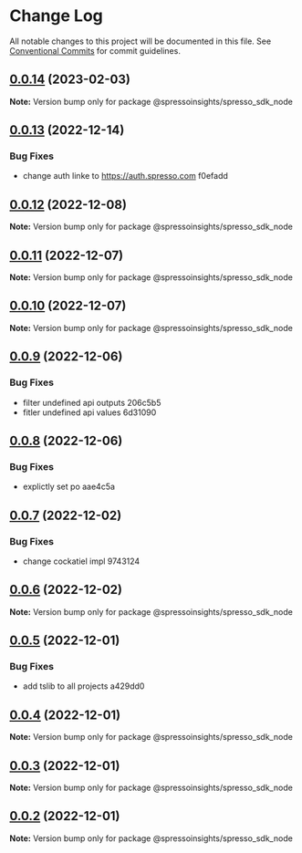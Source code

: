 # Change Log

All notable changes to this project will be documented in this file.
See [Conventional Commits](https://conventionalcommits.org) for commit guidelines.

## [0.0.14](/compare/v0.0.13...v0.0.14) (2023-02-03)

**Note:** Version bump only for package @spressoinsights/spresso_sdk_node

## [0.0.13](/compare/v0.0.12...v0.0.13) (2022-12-14)

### Bug Fixes

-   change auth linke to https://auth.spresso.com f0efadd

## [0.0.12](/compare/v0.0.11...v0.0.12) (2022-12-08)

**Note:** Version bump only for package @spressoinsights/spresso_sdk_node

## [0.0.11](/compare/v0.0.10...v0.0.11) (2022-12-07)

**Note:** Version bump only for package @spressoinsights/spresso_sdk_node

## [0.0.10](/compare/v0.0.9...v0.0.10) (2022-12-07)

**Note:** Version bump only for package @spressoinsights/spresso_sdk_node

## [0.0.9](/compare/v0.0.8...v0.0.9) (2022-12-06)

### Bug Fixes

-   filter undefined api outputs 206c5b5
-   fitler undefined api values 6d31090

## [0.0.8](/compare/v0.0.7...v0.0.8) (2022-12-06)

### Bug Fixes

-   explictly set po aae4c5a

## [0.0.7](/compare/v0.0.6...v0.0.7) (2022-12-02)

### Bug Fixes

-   change cockatiel impl 9743124

## [0.0.6](/compare/v0.0.5...v0.0.6) (2022-12-02)

**Note:** Version bump only for package @spressoinsights/spresso_sdk_node

## [0.0.5](/compare/v0.0.4...v0.0.5) (2022-12-01)

### Bug Fixes

-   add tslib to all projects a429dd0

## [0.0.4](/compare/v0.0.3...v0.0.4) (2022-12-01)

**Note:** Version bump only for package @spressoinsights/spresso_sdk_node

## [0.0.3](/compare/v0.0.1...v0.0.3) (2022-12-01)

**Note:** Version bump only for package @spressoinsights/spresso_sdk_node

## [0.0.2](/compare/v0.0.1...v0.0.2) (2022-12-01)

**Note:** Version bump only for package @spressoinsights/spresso_sdk_node
